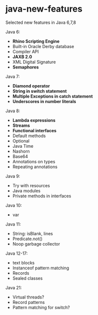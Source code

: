 java-new-features
=================

Selected new features in Java 6,7,8


Java 6:

* **Rhino Scripting Engine**
* Built-in Oracle Derby database
* Compiler API 
* **JAXB 2.0**
* XML Digital Signature
* **Semaphores**

Java 7:

* **Diamond operator**
* **String in switch statement**
* **Multiple Exceptions in catch statement**
* **Underscores in number literals**

Java 8:

* **Lambda expressions**
* **Streams**
* **Functional interfaces**
* Default methods
* Optional
* Java Time
* Nashorn
* Base64
* Annotations on types
* Repeating annotations

Java 9:

* Try with resources
* Java modules
* Private methods in interfaces

Java 10:
* var

Java 11:
* String: isBlank, lines
* Predicate.not()
* Noop garbage collector

Java 12-17:
* text blocks
* Instanceof pattern matching
* Records
* Sealed classes

Java 21:
* Virtual threads?
* Record patterns
* Pattern matching for switch?
